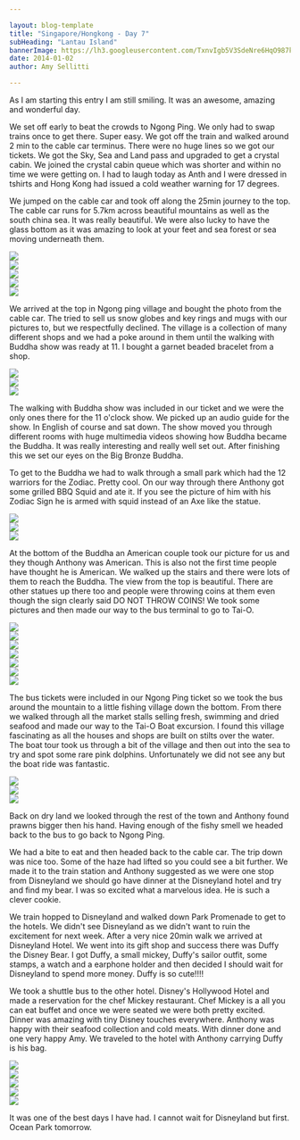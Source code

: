 ```yaml
---

layout: blog-template
title: "Singapore/Hongkong - Day 7"
subHeading: "Lantau Island"
bannerImage: https://lh3.googleusercontent.com/TxnvIgb5V3SdeNre6HqO987kdUkMKPQQZRQzMxChyCdNdb858eUW9AYi9ciIzlkBy3Yxhp7TGmU9e5kK0H1RQ-Qo_4-l5e8DRd2zZKUMMg8JN8z_Obt_XYKpIdcwG67k4rCXVD5Jcw
date: 2014-01-02
author: Amy Sellitti

---
```

As I am starting this entry I am still smiling. It was an awesome, amazing and wonderful day.

We set off early to beat the crowds to Ngong Ping. We only had to swap trains once to get there. Super easy. We got off the train and walked around 2 min to the cable car terminus. There were no huge lines so we got our tickets. We got the Sky, Sea and Land pass and upgraded to get a crystal cabin. We joined the crystal cabin queue which was shorter and within no time we were getting on. I had to laugh today as Anth and I were dressed in tshirts and Hong Kong had issued a cold weather warning for 17 degrees.

We jumped on the cable car and took off along the 25min journey to the top. The cable car runs for 5.7km across beautiful mountains as well as the south china sea. It was really beautiful. We were also lucky to have the glass bottom as it was amazing to look at your feet and sea forest or sea moving underneath them.

<div class="center-image"><img src="https://lh3.googleusercontent.com/TxnvIgb5V3SdeNre6HqO987kdUkMKPQQZRQzMxChyCdNdb858eUW9AYi9ciIzlkBy3Yxhp7TGmU9e5kK0H1RQ-Qo_4-l5e8DRd2zZKUMMg8JN8z_Obt_XYKpIdcwG67k4rCXVD5Jcw" /></div>
<div class="center-image"><img src="https://lh3.googleusercontent.com/2FDi3ZnloXvfNzOh0eUcNG3rS6pYmeHa0vvkalE_9v9mx4ZC8eWi1yUFMKrbFL9O7qpWd06X0fbpyfgGerJYA1h959wNTQPEFKfzscdTIEojdo6pT5Ckl6QJ19FJQMpKmtWFmu49FA" /></div>
<div class="center-image"><img src="https://lh3.googleusercontent.com/KmOOi2umyPz2AHtZLzqSuz6QfcVorq5_QGmtYLzmH857WnQSf3PGRXfL8ym23WnC0wf6-4TPHIYH0M-Ejsxb2ANvloS5OXMRWFxNptqBAwBz2ojUzuHVaTI0o4vjZLQVCugQNlXAJg" /></div>
<div class="center-image"><img src="https://lh3.googleusercontent.com/nCB3EgYdaRlu_68Qxr-yCHpvghXqcMslnUzz_BmNFyCy1oKMk7S8tU3NChbWedagIgDxqD4SAaEqMGPX5S-B1dhLKmE1zRGPifyh-i7uvU0s71UzBgvNZKBIOIgZdOaKo53Sx1UBOQ" /></div>
<div class="center-image"><img src="https://lh3.googleusercontent.com/7FDcpmAulGmiqhz897PpHlbOJL-NzNVxsQ0A64F8vdH6fYG76DgAZGNCnfcCzpK4ZeanFgStMzbMmC5AVlW-cCScfKrrBDB9h5AKe4HMx8IcLGtoIBZQ3TE4B_kZhCNIE0XdA56GSg" /></div>

We arrived at the top in Ngong ping village and bought the photo from the cable car. The tried to sell us snow globes and key rings and mugs with our pictures to, but we respectfully declined. The village is a collection of many different shops and we had a poke around in them until the walking with Buddha show was ready at 11. I bought a garnet beaded bracelet from a shop.

<div class="center-image"><img src="https://lh3.googleusercontent.com/8ObvfJ1e5QkTI8ucatKS3vULcqPBX4t65qRt45v5KVWAgwcxrSh2nyef21Lk9u3I9nA0wTmcnp5rhyWHRbczj4_zNN7cZVMczSchYi0QHwoljBYAy4KVS4Kul3VKKVSYUx8y588Zkw" /></div>
<div class="center-image"><img src="https://lh3.googleusercontent.com/20tT4_qxHfu7pyUhvpAebemVOtkcWybU4G9Y3Yjdf8urByTI1h044MBCht8hkpWnw4lgZxAC7qoR8YryCywiID5Iwnqlp9hpS-uHewvy2ggLLRDsRMSUbnfdY-L8l6F2_uoOhMYh8Q" /></div>
<div class="center-image"><img src="https://lh3.googleusercontent.com/Iag1Qk0ppQlFx-ER-jhcL1ZtqYLzypg67PXvBEMIIMSMWMwIZyIzjVqOWAirlYNlB2E7aNK0S5hnXfp6ZzKn2tV9flmpvUwKNn60dnTNkVVfw0M26ObVjEJ7VJp-TuzAJtbtTb5Hqg" /></div>

The walking with Buddha show was included in our ticket and we were the only ones there for the 11 o'clock show. We picked up an audio guide for the show. In English of course and sat down. The show moved you through different rooms with huge multimedia videos showing how Buddha became the Buddha. It was really interesting and really well set out. After finishing this we set our eyes on the Big Bronze Buddha.

To get to the Buddha we had to walk through a small park which had the 12 warriors for the Zodiac. Pretty cool. On our way through there Anthony got some grilled BBQ Squid and ate it. If you see the picture of him with his Zodiac Sign he is armed with squid instead of an Axe like the statue. 

<div class="center-image"><img src="https://lh3.googleusercontent.com/aJBKNHoVI7H2tzMULXxDgcWrlj5H30LRfYrD-eOV6mQUXPjCZ1SV6CiBnI2cCNnmYT5Nlmabdi4R67cszu0QGhDq-Uv53pBEw8FAPZq1Z7zdmBgnZgDRpJDgeBFWJEHXxUgClQ_yXA" /></div>
<div class="center-image"><img src="https://lh3.googleusercontent.com/PPBeKpH6ZJmw0d63Jq_fXNXUnrix3gAg5MegoiZmc5W2Qgp5Vvfl6awBQ_ZmINaU5m8JMcP8f7zmPsT-WOFTf4X_MKiI3uWKI5TMeX_xyuQ0dsBmzNVB6If1AyG87XfZaIpJtqFBGw" /></div>
<div class="center-image"><img src="https://lh3.googleusercontent.com/7hQyBWm7MxXm-jIeRfmitpxeYUfix6JzuJdKbtVPjdM0W9QrY9G-d7Y_9EMALHEYja9XfVngl23IGaPWI1oWIHm5A15clGJziElyatKSty_78ARxajDpDK13FQ0Ug8_Ak66UcdYGgw" /></div>

At the bottom of the Buddha an American couple took our picture for us and they though Anthony was American. This is also not the first time people have thought he is American. We walked up the stairs and there were lots of them to reach the Buddha. The view from the top is beautiful. There are other statues up there too and people were throwing coins at them even though the sign clearly said DO NOT THROW COINS! We took some pictures and then made our way to the bus terminal to go to Tai-O.

<div class="center-image"><img src="https://lh3.googleusercontent.com/INHtPjOdAhdq-kGYgGuShYOccbX4A8XgmYcNsJ9miwcQwYz-Pqgk3FIwCCJmM522UJNORZn1I_Zn1j977lPW3N6GWsp2sEwVlMZ4YPSJwkyIf52KIyQuBqlc5OGYNzwPTzRPod3iNg" /></div>
<div class="center-image"><img src="https://lh3.googleusercontent.com/Wf--N_vYd0eKq8LstoFTZVOYSnsgroUKiLx9d7orDx8SlzAcZc6-cR7LfKPsbRkJGNQUWsNQdGAqOx2G6qegnE4MYC9uBEFngrQ_Gqh06L8QFMTuWfG9cuaGIjfYl_ZCU5Iey3q87A" /></div>
<div class="center-image"><img src="https://lh3.googleusercontent.com/IEAdsXZcHI5IbM5Bd2oLaWL1fqWsESxJMhnbgDUL3d38nmJWFYcTqkIynEYmaCnzIriLdLoO7RVH6eyRI3Wac6N6mGs0NsgEAs4t5U90V9hI4PdyqLjOE1gWsseTqxrhZV0HkFFnlQ" /></div>
<div class="center-image"><img src="https://lh3.googleusercontent.com/IPtIsbkOGQSRVEmT45xqeLNYdDsUtAZyu67rDWlId21CyPoJRTSx2-w5tDmq__Qi0s039GFUfkwl4zLsoaA_x1-nvZ9FpzbrDEd__E2QDavHlagYZkrOWWiAdFwZYGSCztinAqLxfA" /></div>
<div class="center-image"><img src="https://lh3.googleusercontent.com/X2Kg_B45J9X73rVCf5h4S4M3q5KFtmOq2K29mfUpm4KTT30O6R3dZzxII2j5S4cWIeZgGo7Z_0nmZZBrxyAet1cgPXDEbiR9-b05qs-nq7unO9GexpnuDML2ZjAwdXDATS-8VFrvGQ" /></div>
<div class="center-image"><img src="https://lh3.googleusercontent.com/4XJh56kzM835mZMCms9Ov5omPAZwg3XFYT8k849_n6ukys2VvhGcX0H2Lyw5idSdBJT_59cXOuZcDLZl9HBl36OZM7KL7M0QtepcTaDTsUxLLzUXKH62v450wu6qWCjzRsfRYzAL3g" /></div>
<div class="center-image"><img src="http://images.travelpod.com/users/amynp/6.1388693835.people-throwing-coins.jpg" /></div>

The bus tickets were included in our Ngong Ping ticket so we took the bus around the mountain to a little fishing village down the bottom. From there we walked through all the market stalls selling fresh, swimming and dried seafood and made our way to the Tai-O Boat excursion. I found this village fascinating as all the houses and shops are built on stilts over the water. The boat tour took us through a bit of the village and then out into the sea to try and spot some rare pink dolphins. Unfortunately we did not see any but the boat ride was fantastic. 

<div class="center-image"><img src="https://lh3.googleusercontent.com/1C5YC0fEbGiq8VaHx-NGKcMxH7uz4ZcnEU96dn8vDRtkMz1aqTexAqyjKKrTjlWKTbOGJGwjysw6WEvHsAbOav-a9jGbGjhFzGrFaiAoFB5ATTi2d8qewqoGxRhr9G0k_4ToHqYnxQ" /></div>
<div class="center-image"><img src="https://lh3.googleusercontent.com/dbKHNt8zEp3qkgf9kJvf60hS2_g6YyL3PpsKB1I0YmL8S2KaIxEzRkJu62WDIOX7Lbu4RCdpFx_IIMPPZyCIF61p59CbDe8KbZTsZ72I4SYuIIV2K7sAADXNFOA9vECvIw9q23tOeA" /></div>
<div class="center-image"><img src="https://lh3.googleusercontent.com/F7XWiDwyM65h_XQaVTYh0DN-SiMlYi3Wbtzmlw987YX0DrXwNQV2-LBu75_RW_Vc6XLdi_hBHU37rpEw2pBiKh6Ar77Zv47uYE5BKN-yXaZjhnp0srMWvFQ0re8n3KyZwY5hS36baw" /></div>

Back on dry land we looked through the rest of the town and Anthony found prawns bigger then his hand. Having enough of the fishy smell we headed back to the bus to go back to Ngong Ping.

We had a bite to eat and then headed back to the cable car. The trip down was nice too. Some of the haze had lifted so you could see a bit further. We made it to the train station and Anthony suggested as we were one stop from Disneyland we should go have dinner at the Disneyland hotel and try and find my bear. I was so excited what a marvelous idea. He is such a clever cookie.

We train hopped to Disneyland and walked down Park Promenade to get to the hotels. We didn't see Disneyland as we didn't want to ruin the excitement for next week. After a very nice 20min walk we arrived at Disneyland Hotel. We went into its gift shop and success there was Duffy the Disney Bear. I got Duffy, a small mickey, Duffy's sailor outfit, some stamps, a watch and a earphone holder and then decided I should wait for Disneyland to spend more money.  Duffy is so cute!!!!

We took a shuttle bus to the other hotel. Disney's Hollywood Hotel and made a reservation for the chef Mickey restaurant. Chef Mickey is a all you  can eat buffet and once we were seated we were both pretty excited. Dinner was amazing with tiny Disney touches everywhere. Anthony was happy with their seafood collection and cold meats. With dinner done and one very happy Amy. We traveled to the hotel with Anthony carrying Duffy is his bag.

<div class="center-image"><img src="https://lh3.googleusercontent.com/Nm18E0TgMW2UOeZxfY-LW94HIDXijP3NgtxTdc1kFShhz5_Dtt3yFllN2sk5hKel2qReReS0tZaIbAu_whAsOyuWgWj8x1uRuAIwxR5IhuMZ9Dv-4Vjf1UttzUVNLo8K4OwXriL5Tw" /></div>
<div class="center-image"><img src="https://lh3.googleusercontent.com/Jpy8HW_lcLkeid2hqWDSaOnRo5HYIFE6slshw-_iaUOfcglYdGj6PY0xy6VvQDuSP9ql_fIgKLsa1w_vx8RSJw1nt0q_Yda8GLwGGdiTCn3ktwcU0T8JFvzqh3reYpG-hugMBMDM8Q" /></div>
<div class="center-image"><img src="https://lh3.googleusercontent.com/ZxytkiqE6St0yQg_t__zRXH2lc8yUNO_SXByEdp0xmgNXvc5N2YsGup7qaggO6Xuxx9CL18KWsf3hEU-8WQr-_0wvq7I6HHEa0HqlW-X72Bftmf6Pel4vh4w_az4oriZH861A2ebWA" /></div>
<div class="center-image"><img src="https://lh3.googleusercontent.com/ziTqVuV3yMvDhioZupmCj09Nr3N5XxAKA_YFPiEs9-_6sswxdHoD7jUL71DL0uOwUiip0RyY0Z-KtL8j9MFr9f_wHgeyL1UVuHzvA_cu9GWhtBk_0C6XMqecBfE0FXP_lnQXx7hCsA" /></div>
<div class="center-image"><img src="https://lh3.googleusercontent.com/ffSzypa8w71wHEaFrkQvAe8fTVm43eJ3-DuGkxVkPdXsZeUTiSuqNe2o0hWZNAc0gCNe5DokCc-6c29mGTsUkIX2lZPmnDUiM7KPcyS4Umr4ggA75WnEQZU-QlHZJr2p96ykxE2Ptw" /></div>

It was one of the best days I have had. I cannot wait for Disneyland but first. Ocean Park tomorrow.

